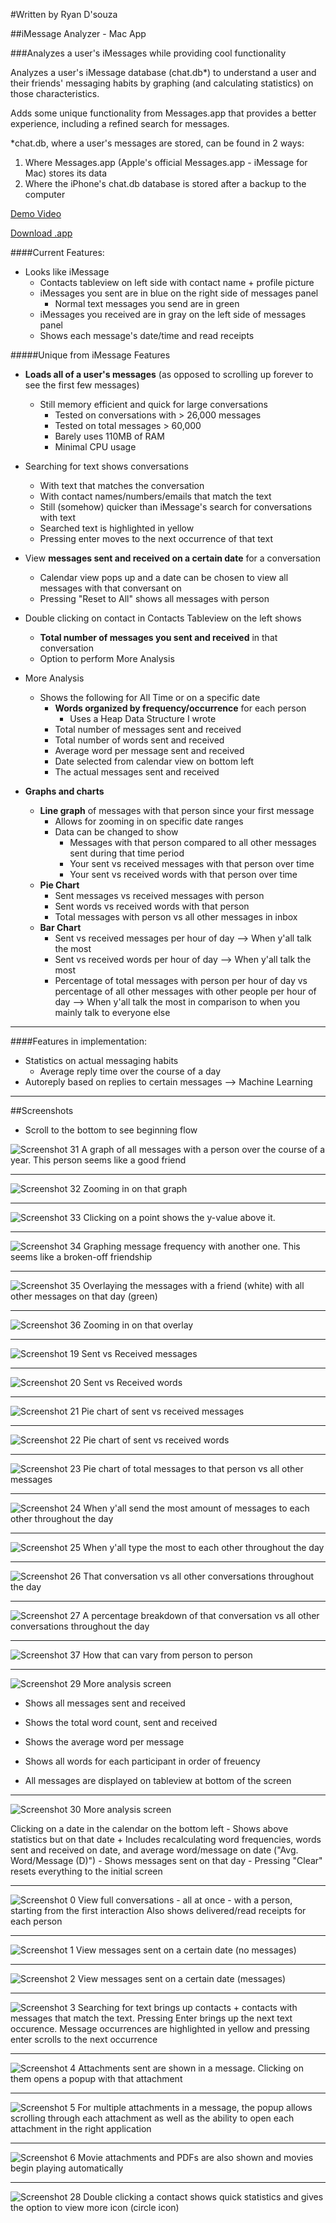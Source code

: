 #Written by Ryan D'souza

##iMessage Analyzer - Mac App

###Analyzes a user's iMessages while providing cool functionality

Analyzes a user's iMessage database (chat.db*) to understand a user and their friends' messaging habits by graphing (and calculating statistics) on those characteristics.

Adds some unique functionality from Messages.app that provides a better experience, including a refined search for messages.

*chat.db, where a user's messages are stored, can be found in 2 ways:

1. Where Messages.app (Apple's official Messages.app - iMessage for Mac) stores its data
2. Where the iPhone's chat.db database is stored after a backup to the computer

[Demo Video](https://www.facebook.com/dsouzarc/videos/10207832774234001/?permPage=1)

[Download .app](https://www.dropbox.com/sh/804msuitbz47gjm/AAAaR5QTdVv8pIRsO9NHZtI7a?dl=0)


####Current Features:

- Looks like iMessage
  + Contacts tableview on left side with contact name + profile picture
  + iMessages you sent are in blue on the right side of messages panel
    - Normal text messages you send are in green
  + iMessages you received are in gray on the left side of messages panel
  + Shows each message's date/time and read receipts

#####Unique from iMessage Features

- **Loads all of a user's messages** (as opposed to scrolling up forever to see the first few messages) 
    + Still memory efficient and quick for large conversations 
        - Tested on conversations with > 26,000 messages
        - Tested on total messages > 60,000
        - Barely uses 110MB of RAM
        - Minimal CPU usage

- Searching for text shows conversations 
    + With text that matches the conversation
    + With contact names/numbers/emails that match the text
    + Still (somehow) quicker than iMessage's search for conversations with text
    + Searched text is highlighted in yellow
    + Pressing enter moves to the next occurrence of that text

- View **messages sent and received on a certain date** for a conversation
    + Calendar view pops up and a date can be chosen to view all messages with that conversant on
    + Pressing "Reset to All" shows all messages with person

- Double clicking on contact in Contacts Tableview on the left shows
    + **Total number of messages you sent and received** in that conversation
    + Option to perform More Analysis

- More Analysis
    + Shows the following for All Time or on a specific date
        -  **Words organized by frequency/occurrence** for each person
            + Uses a Heap Data Structure I wrote
        - Total number of messages sent and received
        - Total number of words sent and received
        - Average word per message sent and received
        - Date selected from calendar view on bottom left
        - The actual messages sent and received

- **Graphs and charts**
  + **Line graph** of messages with that person since your first message
    - Allows for zooming in on specific date ranges
    - Data can be changed to show
        + Messages with that person compared to all other messages sent during that time period
        + Your sent vs received messages with that person over time 
        + Your sent vs received words with that person over time
  + **Pie Chart**
    - Sent messages vs received messages with person
    - Sent words vs received words with that person
    - Total messages with person vs all other messages in inbox
  + **Bar Chart**
    - Sent vs received messages per hour of day --> When y'all talk the most
    - Sent vs received words per hour of day --> When y'all talk the most
    - Percentage of total messages with person per hour of day vs percentage of all other messages with other people per hour of day --> When y'all talk the most in comparison to when you mainly talk to everyone else


---

####Features in implementation:
- Statistics on actual messaging habits
    + Average reply time over the course of a day
- Autoreply based on replies to certain messages --> Machine Learning


---

##Screenshots
- Scroll to the bottom to see beginning flow


![Screenshot 31](https://github.com/dsouzarc/iMessageAnalyzer/blob/master/Screenshots/Screenshot_31.png)
A graph of all messages with a person over the course of a year.
This person seems like a good friend

---

![Screenshot 32](https://github.com/dsouzarc/iMessageAnalyzer/blob/master/Screenshots/Screenshot_32.png)
Zooming in on that graph

---

![Screenshot 33](https://github.com/dsouzarc/iMessageAnalyzer/blob/master/Screenshots/Screenshot_33.png)
Clicking on a point shows the y-value above it.

---


![Screenshot 34](https://github.com/dsouzarc/iMessageAnalyzer/blob/master/Screenshots/Screenshot_34.png)
Graphing message frequency with another one.
This seems like a broken-off friendship

---

![Screenshot 35](https://github.com/dsouzarc/iMessageAnalyzer/blob/master/Screenshots/Screenshot_35.png)
Overlaying the messages with a friend (white) with all other messages on that day (green)

---

![Screenshot 36](https://github.com/dsouzarc/iMessageAnalyzer/blob/master/Screenshots/Screenshot_36.png)
Zooming in on that overlay

---

![Screenshot 19](https://github.com/dsouzarc/iMessageAnalyzer/blob/master/Screenshots/Screenshot_19.png)
Sent vs Received messages

---

![Screenshot 20](https://github.com/dsouzarc/iMessageAnalyzer/blob/master/Screenshots/Screenshot_20.png)
Sent vs Received words

---

![Screenshot 21](https://github.com/dsouzarc/iMessageAnalyzer/blob/master/Screenshots/Screenshot_21.png)
Pie chart of sent vs received messages

---

![Screenshot 22](https://github.com/dsouzarc/iMessageAnalyzer/blob/master/Screenshots/Screenshot_22.png)
Pie chart of sent vs received words

---

![Screenshot 23](https://github.com/dsouzarc/iMessageAnalyzer/blob/master/Screenshots/Screenshot_23.png)
Pie chart of total messages to that person vs all other messages

---

![Screenshot 24](https://github.com/dsouzarc/iMessageAnalyzer/blob/master/Screenshots/Screenshot_24.png)
When y'all send the most amount of messages to each other throughout the day

---

![Screenshot 25](https://github.com/dsouzarc/iMessageAnalyzer/blob/master/Screenshots/Screenshot_25.png)
When y'all type the most to each other throughout the day

---

![Screenshot 26](https://github.com/dsouzarc/iMessageAnalyzer/blob/master/Screenshots/Screenshot_26.png)
That conversation vs all other conversations throughout the day

---

![Screenshot 27](https://github.com/dsouzarc/iMessageAnalyzer/blob/master/Screenshots/Screenshot_27.png)
A percentage breakdown of that conversation vs all other conversations throughout the day

---

![Screenshot 37](https://github.com/dsouzarc/iMessageAnalyzer/blob/master/Screenshots/Screenshot_37.png)
How that can vary from person to person

---

![Screenshot 29](https://github.com/dsouzarc/iMessageAnalyzer/blob/master/Screenshots/Screenshot_29.png)
More analysis screen

- Shows all messages sent and received

- Shows the total word count, sent and received

- Shows the average word per message

- Shows all words for each participant in order of freuency

- All messages are displayed on tableview at bottom of the screen

---

![Screenshot 30](https://github.com/dsouzarc/iMessageAnalyzer/blob/master/Screenshots/Screenshot_30.png)
More analysis screen

Clicking on a date in the calendar on the bottom left
    - Shows above statistics but on that date
        + Includes recalculating word frequencies, words sent and received on date, and average word/message on date ("Avg. Word/Message (D)")
    - Shows messages sent on that day 
    - Pressing "Clear" resets everything to the initial screen

---

![Screenshot 0](https://github.com/dsouzarc/iMessageAnalyzer/blob/master/Screenshots/Screenshot_0.png)
View full conversations - all at once - with a person, starting from the first interaction
Also shows delivered/read receipts for each person

---

![Screenshot 1](https://github.com/dsouzarc/iMessageAnalyzer/blob/master/Screenshots/Screenshot_1.png)
View messages sent on a certain date (no messages)  

---

![Screenshot 2](https://github.com/dsouzarc/iMessageAnalyzer/blob/master/Screenshots/Screenshot_2.png)
View messages sent on a certain date (messages)  

---

![Screenshot 3](https://github.com/dsouzarc/iMessageAnalyzer/blob/master/Screenshots/Screenshot_3.png)
Searching for text brings up contacts + contacts with messages that match the text.
Pressing Enter brings up the next text occurence.
Message occurrences are highlighted in yellow and pressing enter scrolls to the next occurrence

---

![Screenshot 4](https://github.com/dsouzarc/iMessageAnalyzer/blob/master/Screenshots/Screenshot_4.png)
Attachments sent are shown in a message.
Clicking on them opens a popup with that attachment

---

![Screenshot 5](https://github.com/dsouzarc/iMessageAnalyzer/blob/master/Screenshots/Screenshot_5.png)
For multiple attachments in a message, the popup allows scrolling through each attachment as well as the ability to open each attachment in the right application

---

![Screenshot 6](https://github.com/dsouzarc/iMessageAnalyzer/blob/master/Screenshots/Screenshot_6.png)
Movie attachments and PDFs are also shown and movies begin playing automatically

---

![Screenshot 28](https://github.com/dsouzarc/iMessageAnalyzer/blob/master/Screenshots/Screenshot_28.png)
Double clicking a contact shows quick statistics and gives the option to view more icon (circle icon)
